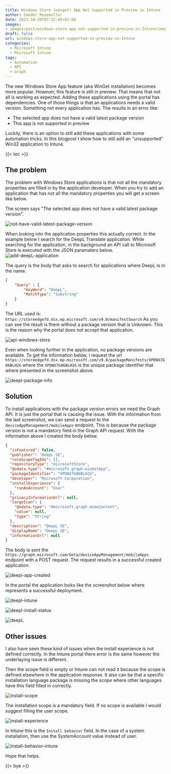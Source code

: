 ```yaml
---
title: Windows Store (winget) App Not Supported in Preview in Intune
author: Sander Rozemuller
date: 2023-10-20T07:32:45+02:00
images: 
- images/post/windows-store-app-not-supported-in-preview-in-Intune/image.png
draft: false
url: windows-store-app-not-supported-in-preview-in-Intune
categories:
  - Microsoft Intune
  - Microsoft Intune
tags:
  - Automation
  - API
  - Graph
---
```

The new Windows Store App feature (aka WinGet installation) becomes more popular. However, this feature is still in preview. That means that not all is working as expected. Adding these applications using the portal has dependencies. One of those things is that an applications needs a valid version. Something not every application has. 
The results in an error like:
- The selected app does not have a valid latest package version
- This app is not supported in preview

Luckily, there is an option to still add these applications with some automation tricks. In this blogpost I show how to still add an "unsupported" Win32 application to Intune.

{{< toc >}}

## The problem
The problem with Windows Store applications is that not all the mandatory properties are filled in by the application developer. When you try to add an application that has not all the mandatory properties you will get a screen like below. 

The screen says "The selected app does not have a valid latest package version". 

![not-have-valid-latest-package-version](not-have-valid-latest-package-version.jpeg)

When looking into the application properties this actually correct. In the example below I search for the DeepL Translate application. While searching for the application, in the background an API call to Microsoft Store is executed with the JSON paramaters below.
![add-deepL-application](add-deepL-application.jpeg)

The query is the body that asks to search for applications where DeepL is in the name. 
```json
{
    "Query" : {
        "KeyWord": "DeepL",
        "MatchType": "Substring"
    }
}
```

The URL used is: `https://storeedgefd.dsx.mp.microsoft.com/v9.0/manifestSearch`
As you can see the result is there without a package version that is Unknown. 
This is the reason why the portal does not accept that application.

![api-windows-store](api-windows-store.jpeg)

Even when looking further in the application, no package versions are available. 
To get the information below, I request the url `https://storeedgefd.dsx.mp.microsoft.com/v9.0/packageManifests/XPDNX7G06BLH2G` where the `XPDNX7G06BLH2G` is the unique package identifier that where presented in the screenshot above.

![deepl-package-info](deepl-package-info.png)

## Solution
To install applications with the package version errors we need the Graph API. It is just the portal that is causing the issue. With the information from the last screenshot, we can send a request to the `deviceAppManagement/mobileApps` endpoint. 
This is because the package version is not a mandatory field in the Graph API request. With the information above I created the body below.

```json
{
  "isFeatured": false,
  "publisher": "DeepL SE",
  "roleScopeTagIds": [],
  "repositoryType": "microsoftStore",
  "@odata.type": "#microsoft.graph.winGetApp",
  "packageIdentifier": "XPDNX7G06BLH2G",
  "developer": "Microsoft Corporation",
  "installExperience": {
    "runAsAccount": "User"
  },
  "privacyInformationUrl": null,
  "largeIcon": {
    "@odata.type": "#microsoft.graph.mimeContent",
    "value": null,
    "type": "String"
  },
  "description": "DeepL SE",
  "displayName": "DeepL SE",
  "informationUrl": null
}
```

The body is sent the `https://graph.microsoft.com/beta/deviceAppManagement/mobileApps` endpoint with a POST request. The request results in a successful created application.

![deepl-app-created](deepl-app-created.jpeg)

In the portal the application looks like the screenshot below where represents a successful deployment.

![deepl-intune](deepl-intune.jpeg)

![deepl-install-status](deepl-install-status.jpeg)

![deepL](deepL.png)
## Other issues
I also have seen these kind of issues when the install experience is not defined correctly. 
In the Intune portal there error is the same however the underlaying issue is different.

Then the scope field is empty or Intune can not read it because the scope is defined elsewhere in the application response. It also can be that a specific installation language package is missing the scope where other languages have this field filled in correctly.

![install-scope](install-scope.jpeg)

The installation scope is a mandatory field. If no scope is available I would suggest filling the user scope. 

![install-experience](install-experience.jpeg)

In Intune this is the `Install behavior` field. 
In the case of a system installation, then use the SystemAccount value instead of user.


![install-behavior-intune](install-behavior-intune.jpeg)

Hope that helps.

{{< bye >}}

